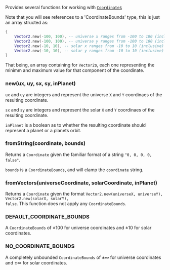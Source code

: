 Provides several functions for working with [<code>Coordinate</code>s](/types/Universe%20Info/Coordinates)

Note that you will see references to a 'CoordinateBounds' type, this is just an array structed as:

```lua
{
	Vector2.new(-100, 100), -- universe x ranges from -100 to 100 (inclusive)
	Vector2.new(-100, 100), -- universe y ranges from -100 to 100 (inclusive)
	Vector2.new(-10, 10), -- solar x ranges from -10 to 10 (inclusive)
	Vector2.new(-10, 10), -- solar y ranges from -10 to 10 (inclusive)
}
```

That being, an array containing for <code>Vector2</code>s, each one representing the minimm and maximum value for that component of the coordinate.

### new(ux, uy, sx, sy, inPlanet)

<code>ux</code> and <code>uy</code> are integers and represent the universe <code>X</code> and <code>Y</code> coordinaes of the resulting coordinate.

<code>sx</code> and <code>sy</code> are integers and represent the solar <code>X</code> and <code>Y</code> coordinaes of the resulting coordinate.

<code>inPlanet</code> is a boolean as to whether the resulting coordinate should represent a planet or a planets orbit.

### fromString(coordinate, bounds)

Returns a <code>Coordinate</code> given the familiar format of a string <code>"0, 0, 0, 0, false"</code>.

<code>bounds</code> is a <code>CoordinateBounds</code>, and will clamp the <code>coordinate</code> string.

### fromVectors(universeCoordinate, solarCoordinate, inPlanet)

Returns a <code>Coordinate</code> given the format <code>Vector2.new(universeX, universeY), Vector2.new(solarX, solarY), false</code>. This function does not apply any <code>CoordinateBounds</code>.

### DEFAULT_COORDINATE_BOUNDS

A <code>CoordinateBounds</code> of ±100 for universe coordinates and ±10 for solar coordinates.

### NO_COORDINATE_BOUNDS

A completely unbounded <code>CoordinateBounds</code> of ±∞ for universe coordinates and ±∞ for solar coordinates.
